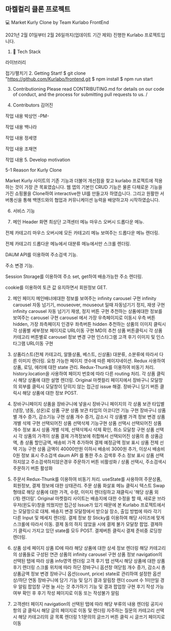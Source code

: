 ## 마켈컬리 클론 프로젝트

💻 Market Kurly Clone
by Team Kurlabo FrontEnd


2021년 2월 01일부터 2월 26일까지(업데이트 기간 제외) 진행한 Kurlabo 프로젝트입니다.

1. 📖 Tech Stack
   
    


라이브러리

접기/펼치기
2. Getting Start!
$ git clone "https://github.com/Kurlabo/frontend.git $ npm install $ npm run start

3. Contributioning
Please read CONTRIBUTING.md for details on our code of conduct, and the process for submitting pull requests to us. /

4. Contributors
김어진

작업 내용
박상언 -PM-

작업 내용
백나라

작업 내용
정세영

작업 내용
조재연

작업 내용
5. Develop motivation

5-1 Reason for Kurly Clone

Market Kurly 사이트의 기존 기능과 더불어 개선점을 찾고 kurlabo 프로젝트에 적용하는 것이 가장 큰 목표였습니다. 웹 앱의 기본인 CRUD 기능은 물론 다채로운 기능을 가진 쇼핑몰을 Clone하여 interactive한 UI를 만들고자 하였습니다. 그리고 원활한 서버통신을 통해 백엔드와의 협업과 커뮤니케이션 능력을 배양하고자 시작하였습니다.


6. 서비스 기능

1. 메인 Header
화면 최상단 고객센터 메뉴 마우스 오버시 드롭다운 메뉴.

전체 카테고리 마우스 오버시에 모든 카테고리 메뉴 보여주는 드롭다운 메뉴 렌더링.

전체 카테고리 드롭다운 메뉴에서 대분류 메뉴에서만 스크롤 렌더링.

DAUM API를 이용하여 주소검색 기능.

주소 변경 기능.

Session Storage를 이용하여 주소 set, get하여 배송가능한 주소 렌더링.

cookie를 이용하여 토큰 값 유지하면서 회원정보 GET.


2. 메인 페이지
메인배너에대한 정보를 보여주는 infinity carousel 구현
infinity carousel 자동 넘기기, mouseover, mouseout 일때 자동넘기기 정지, 재생 구현
infinity carousel 자동 넘기기 재생, 정지 버튼 구현
추천하는 상품에대한 정보를 보여주는 carousel 구현
carousel 에서 가장 우측페이지로 이동시 우측 버튼 hidden, 가장 좌측페이지 인경우 좌측버튼 hidden
추천하는 상품의 이미지 클릭시 각 상품별 세부정보 페이지로 URL이동 구현
MD의 추천 상품 버튼클릭시 각 상품 카테고리 버튼별로 carousel 정보 변경 구현
인스타그램 고객 후기 이미지 및 인스타그램 URL이동 구현

3. 상품리스트(전체 카테고리, 알뜰상품, 베스트, 신상품)
대분류, 소분류에 따라서 다른 이미지 렌더링.
요청 가능한 페이지 갯수에 따른 페이지네이션.
Redux 사용하여 상품, 로딩, 에러에 대한 state 관리.
Redux-Thunk를 이용하여 비동기 처리.
history.location을 사용하여 페이지 번호에 따라 다른 routing 처리.
각 상품 클릭시 해당 상품에 대한 설명 렌더링.
Original 마켓컬리 페이지에서 장바구니 모달창의 외부를 클릭시 모달창이 닫히지 않는 접근성 issue 해결.
장바구니 담기 버튼 클릭시 해당 상품에 대한 정보 POST.

4. 장바구니페이지
상품을 장바구니에 넣을시 장바구니 페이지의 각 상품 보관 타입별(냉장, 냉동, 상온)로 상품 구분
상품 보관 타입의 아코디언 기능 구현
장바구니 상품별 개수 증가, 감소기능 구현
상품 개수 증가, 감소시 각 상품별 가격 정보 변경
상품 개별 삭제 구현
선택되어진 상품 선택삭제 기능구현
상품 선택시 선택되어진 상품 개수 정보 표시
상품 개별 삭제, 선택삭제시 삭제 확인, 취소 모달창 구현
상품 선택시 각 상품의 가격이 상품 결제 가격정보에 취합해서 선택되어진 상품의 총 상품금액, 총 상품 할인금액, 배송비 가격 추가하여 결제 예정금액 정보 표시
상품 전체 선택 기능 구현
상품 금액이 40000만원 이하시 배송비 3000원 추가, 이상시 배송비 0원 정보 표시
주소검색 daum API 를 통한 주소 검색후 주소 정보 표시
상품 선택하지않고 주소검색하지않은경우 주문하기 버튼 비활성화 / 상품 선택시, 주소검색시 주문하기 버튼 활성화

5. 주문서
Redux-Thunk를 이용하여 비동기 처리.
useState를 사용하여 주문상품, 회원정보, 결제 정보에 대한 상태관리.
주문 상품 화살표 메뉴 클릭시 텍스트 Swap 형태로 해당 상품에 대한 가격, 수량, 이미지 렌더링하고 재클릭시 '해당 상품 외 (개) 렌더링'.
Original 마켓컬리 사이트는 배송지에 대한 수정을 할 때, 새로운 브라우저(윈도우)창을 띄웠지만 접근성 Issue가 있기 때문에 본 Kurlabo 프로젝트에서는 모달창으로 대체.
배송지 변경 모달창에서 받으실 장소, 출입 방법에 따라 각기 다른 Input 및 메세지 렌더링.
결제 정보 창 Sticky를 이용하여 해당 사이즈에 맞게 스크롤에 따라서 이동.
결제 동의 하지 않았을 시에 결제 불가 모달창 팝업.
결제하기 클릭시 가지고 있던 state를 모두 POST.
결제버튼 클릭시 결제 준비중 로딩창 렌더링.

6. 상품 상세 페이지
상품 ID에 따라 해당 상품에 대한 상세 정보 렌더링
해당 카테고리의 상품들로 구성된 연관 상품의 infinity carousel 구현
상품 정보 navigation의 선택된 탭에 따라 상품 info영역 렌더링
고객 후기 탭 선택시 해당 상품에 대한 상품 후기 렌더링
스크롤 위치에 따라 하단 장바구니 옵션창 여닫힘
개수 증가, 감소시 총 상품금액 정보 변경
장바구니 옵션(count, price) state로 관리하여 설정한 옵션 상/하단 연동
장바구니에 담기 기능 및 담기 결과 알림창 렌더
count 수 1미만일 경우 알림 팝업창 구현
늘 사는 것 추가하기 기능 및 결과 팝업창 구현
후기 작성 가능여부 확인 후 후기 작성 페이지로 이동 또는 작성불가 알림

7. 고객센터 페이지
navigation의 선택된 탭에 따라 해당 부류의 내용 렌더링
공지사항의 글 클릭시 해당 글의 페이지로 이동 및 렌더링
자주하는 질문의 카테고리 선택 시 해당 카테고리의 글 목록 렌더링
1:1문의의 글쓰기 버튼 클릭 시 글쓰기 페이지로 이동
